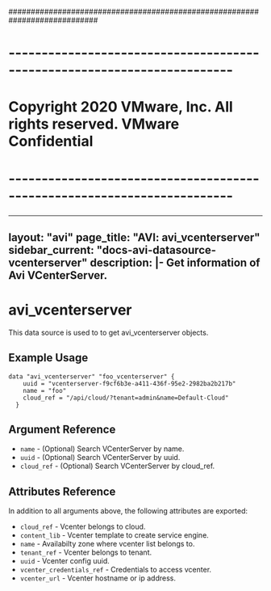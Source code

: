 ############################################################################
# ------------------------------------------------------------------------
# Copyright 2020 VMware, Inc.  All rights reserved. VMware Confidential
# ------------------------------------------------------------------------
###

---
layout: "avi"
page_title: "AVI: avi_vcenterserver"
sidebar_current: "docs-avi-datasource-vcenterserver"
description: |-
  Get information of Avi VCenterServer.
---

# avi_vcenterserver

This data source is used to to get avi_vcenterserver objects.

## Example Usage

```hcl
data "avi_vcenterserver" "foo_vcenterserver" {
    uuid = "vcenterserver-f9cf6b3e-a411-436f-95e2-2982ba2b217b"
    name = "foo"
    cloud_ref = "/api/cloud/?tenant=admin&name=Default-Cloud"
  }
```

## Argument Reference

* `name` - (Optional) Search VCenterServer by name.
* `uuid` - (Optional) Search VCenterServer by uuid.
* `cloud_ref` - (Optional) Search VCenterServer by cloud_ref.
  
## Attributes Reference

In addition to all arguments above, the following attributes are exported:

* `cloud_ref` - Vcenter belongs to cloud.
* `content_lib` - Vcenter template to create service engine.
* `name` - Availabilty zone where vcenter list belongs to.
* `tenant_ref` - Vcenter belongs to tenant.
* `uuid` - Vcenter config uuid.
* `vcenter_credentials_ref` - Credentials to access vcenter.
* `vcenter_url` - Vcenter hostname or ip address.

